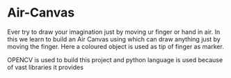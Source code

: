# Air-Canvas

Ever try to draw your imagination just by moving ur finger or hand in air. In this we learn to build an Air Canvas using which can draw anything just by moving the finger.
Here a coloured object is used as tip of finger as marker.

OPENCV is used to build this project and python language is used because of vast libraries it provides
